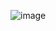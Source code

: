 ![image](https://github.com/saeyeonKim/Rock-Scissors-Paper/assets/118176015/aca5d464-4ef0-49c6-833e-33da525f8493)

